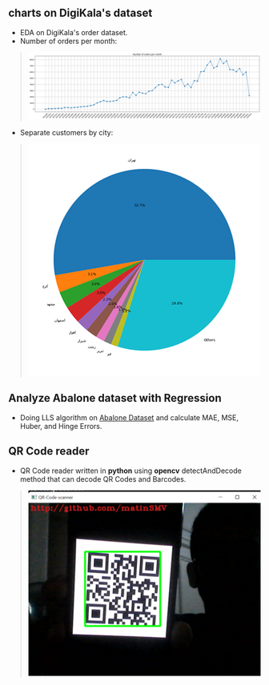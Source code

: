 ## charts on DigiKala's dataset
- EDA on DigiKala's order dataset.
- Number of orders per month:
> ![orderspermonth](digi-output1.png)
- Separate customers by city:
> ![separate-customers-by-city](digi-output2.png)

## Analyze Abalone dataset with Regression
- Doing LLS algorithm on <a href='https://archive.ics.uci.edu/ml/datasets/abalone'>Abalone Dataset</a> and calculate MAE, MSE, Huber, and Hinge Errors.

## QR Code reader
- QR Code reader written in **python** using **opencv** detectAndDecode method that can decode QR Codes and Barcodes.
> ![QR-code detector](Screenshot.png)